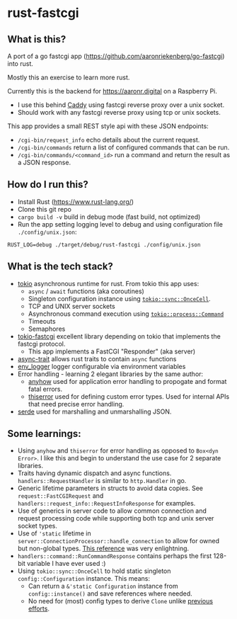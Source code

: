 # rust-fastcgi

## What is this?

A port of a go fastcgi app (https://github.com/aaronriekenberg/go-fastcgi) into rust.

Mostly this an exercise to learn more rust.

Currently this is the backend for https://aaronr.digital on a Raspberry Pi.  
* I use this behind [Caddy](https://github.com/caddyserver/caddy) using fastcgi reverse proxy over a unix socket.  
* Should work with any fastcgi reverse proxy using tcp or unix sockets.

This app provides a small REST style api with these JSON endpoints:

* `/cgi-bin/request_info` echo details about the current request.
* `/cgi-bin/commands` return a list of configured commands that can be run.
* `/cgi-bin/commands/<command_id>` run a command and return the result as a JSON response.

## How do I run this?

* Install Rust (https://www.rust-lang.org/)
* Clone this git repo
* `cargo build -v` build in debug mode (fast build, not optimized)
* Run the app setting logging level to debug and using configuration file `./config/unix.json`:

```
RUST_LOG=debug ./target/debug/rust-fastcgi ./config/unix.json
```

## What is the tech stack?

* [tokio](https://tokio.rs/) asynchronous runtime for rust.  From tokio this app uses:
  * `async` / `await` functions (aka coroutines)
  * Singleton configuration instance using [`tokio::sync::OnceCell`](https://docs.rs/tokio/latest/tokio/sync/struct.OnceCell.html).
  * TCP and UNIX server sockets
  * Asynchronous command execution using [`tokio::process::Command`](https://docs.rs/tokio/latest/tokio/process/struct.Command.html)
  * Timeouts
  * Semaphores
* [tokio-fastcgi](https://github.com/FlashSystems/tokio-fastcgi) excellent library depending on tokio that implements the fastcgi protocol. 
  * This app implements a FastCGI "Responder" (aka server)
* [async-trait](https://github.com/dtolnay/async-trait) allows rust traits to contain `async` functions
* [env_logger](https://github.com/env-logger-rs/env_logger) logger configurable via environment variables
* Error handling - learning 2 elegant libraries by the same author:
  * [anyhow](https://github.com/dtolnay/anyhow) used for application error handling to propogate and format fatal errors.
  * [thiserror](https://github.com/dtolnay/thiserror) used for defining custom error types.  Used for internal APIs that need precise error handling.
* [serde](https://serde.rs/) used for marshalling and unmarshalling JSON.


## Some learnings:

* Using `anyhow` and `thiserror` for error handling as opposed to `Box<dyn Error>`.  I like this and begin to understand the use case for 2 separate libraries.
* Traits having dynamic dispatch and async functions.  `handlers::RequestHandler` is similar to `http.Handler` in go.
* Generic lifetime parameters in structs to avoid data copies.  See `request::FastCGIRequest` and `handlers::request_info::RequestInfoResponse` for examples.
* Use of generics in server code to allow common connection and request processing code while supporting both tcp and unix server socket types.
* Use of `'static` lifetime in `server::ConnectionProcessor::handle_connection` to allow for owned but non-global types.  [This reference](https://github.com/pretzelhammer/rust-blog/blob/master/posts/common-rust-lifetime-misconceptions.md#2-if-t-static-then-t-must-be-valid-for-the-entire-program) was very enlightning.
* `handlers::command::RunCommandResponse` contains perhaps the first 128-bit variable I have ever used :)
* Using `tokio::sync::OnceCell` to hold static singleton `config::Configuration` instance.  This means:
  * Can return a `&'static Configuration` instance from `config::instance()` and save references where needed.
  * No need for (most) config types to derive `Clone` unlike [previous efforts](https://github.com/aaronriekenberg/rust-doh-proxy/blob/master/src/doh/config.rs).

